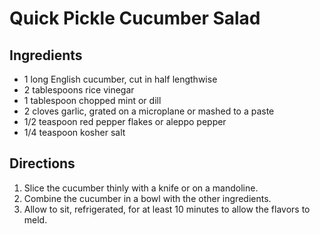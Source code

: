 # Quick Pickle Cucumber Salad

## Ingredients

* 1 long English cucumber, cut in half lengthwise
* 2 tablespoons rice vinegar
* 1 tablespoon chopped mint or dill
* 2 cloves garlic, grated on a microplane or mashed to a paste
* 1/2 teaspoon red pepper flakes or aleppo pepper
* 1/4 teaspoon kosher salt

## Directions

1. Slice the cucumber thinly with a knife or on a mandoline.
2. Combine the cucumber in a bowl with the other ingredients.
3. Allow to sit, refrigerated, for at least 10 minutes to allow the flavors to meld.
